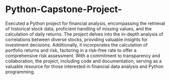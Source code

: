 # Python-Capstone-Project-
Executed a Python project for financial analysis, encompassing the retrieval of historical stock data, proficient handling of missing values, and the calculation of daily returns. The project delves into the in-depth analysis of correlations between diverse stocks, providing valuable insights for investment decisions. Additionally, it incorporates the calculation of portfolio returns and risk, factoring in a risk-free rate to offer a comprehensive risk assessment. With a commitment to transparency and collaboration, the project, including code and documentation,  serving as a valuable resource for those interested in financial data analysis and Python programming.
